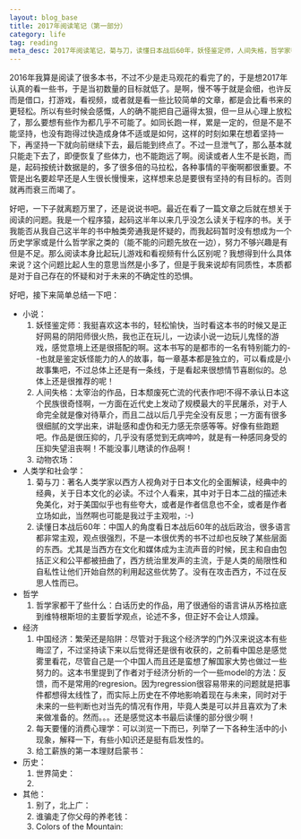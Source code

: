 ```yaml
---
layout: blog_base
title: 2017年阅读笔记（第一部分）
category: life
tag: reading
meta_desc: 2017年阅读笔记，菊与刀，读懂日本战后60年，妖怪鉴定师，人间失格，哲学家都干了什么，中国经济下一步，动物农场，世界简史, Colors of the Mountain
---
```


2016年我算是阅读了很多本书，不过不少是走马观花的看完了的，于是想2017年认真的看一些书，于是当初数量的目标就低了。是啊，慢不等于就是会细，也许反而是借口，打游戏，看视频，或者就是看一些比较简单的文章，都是会比看书来的更轻松。所以有些时候会感慨，人的确不能把自己逼得太狠，但一旦从心理上放松了，那么要想有些作为都几乎不可能了。如同长跑一样，累是一定的，但是不是不能坚持，也没有跑得过快造成身体不适或是如何，这样的时刻如果在想着坚持一下，再坚持一下就向前继续下去，最后能到终点了。不过一旦泄气了，那么基本就只能走下去了，即便恢复了些体力，也不能跑远了啊。阅读或者人生不是长跑，而是，起码按统计数据是的，多了很多倍的马拉松，各种事情的平衡啊都很重要。不管是出名要趁早还是人生很长慢慢来，这样想来总是要很有坚持的有目标的。否则就再而衰三而竭了。

好吧，一下子就离题万里了，还是说说书吧。最近在看了一篇文章之后就在想关于阅读的问题。我是一个程序猿，起码这半年以来几乎没怎么读关于程序的书。关于我能否从我自己这半年的书中触类旁通我是怀疑的，而我起码暂时没有想成为一个历史学家或是什么哲学家之类的（能不能的问题先放在一边），努力不够兴趣是有但是不足。那么阅读本身比起玩儿游戏和看视频有什么区别呢？我想得到什么具体来说？这个问题比起人生的意思当然是小多了，但是于我来说却有同质性，本质都是对于自己存在的怀疑和对于未来的不确定性的恐惧。

好吧，接下来简单总结一下吧：

- 小说：
  1. 妖怪鉴定师：我挺喜欢这本书的，轻松愉快，当时看这本书的时候又是正好网易的阴阳师很火热，我也正在玩儿，一边读小说一边玩儿鬼怪的游戏，感觉意境上还是很搭配的啊。这本书写的是都市的一名有特别能力的--也就是鉴定妖怪能力的人的故事，每一章基本都是独立的，可以看成是小故事集吧，不过总体上还是有一条线，于是看起来很想情节喜剧似的。总体上还是很推荐的呢！
  2. 人间失格：太宰治的作品，日本颓废死亡流的代表作吧!不得不承认日本这个民族很奇怪啊，一方面在近代史上发动了规模最大的平民屠杀，对于人命完全就是像对待草介，而且二战以后几乎完全没有反思；一方面有很多很细腻的文学出来，讲耻感和虚伪和无力感无奈感等等。好像有些跑题吧。作品是很压抑的，几乎没有感觉到无病呻吟，就是有一种感同身受的压抑失望沮丧啊！不能没事儿瞎读的作品啊！
  3. 动物农场：
- 人类学和社会学：
  1. 菊与刀：著名人类学家以西方人视角对于日本文化的全面解读，经典中的经典，关于日本文化的必读。不过个人看来，其中对于日本二战的描述未免美化，对于美国似乎也有些夸大，或者是作者信息也不全，或者是作者立场如此，当然啊也可能是我过于主观啦，:-)
  2. 读懂日本战后60年：中国人的角度看日本战后60年的战后政治，很多语言都非常主观，观点很强烈，不是一本很优秀的书不过却也反映了某些层面的东西。尤其是当西方在文化和媒体成为主流声音的时候，民主和自由包括正义和公平都被扭曲了，西方统治里发声的主流，于是人类的局限性和自私性让他们开始自然的利用起这些优势了。没有在攻击西方，不过在反思人性而已。
- 哲学
  1. 哲学家都干了些什么：白话历史的作品，用了很通俗的语言讲从苏格拉底到维特根斯坦的主要哲学观点，论述不多，但正好不会让人烦躁。
- 经济
  1. 中国经济：繁荣还是陷阱：尽管对于我这个经济学的门外汉来说这本有些晦涩了，不过坚持读下来以后觉得还是很有收获的，之前看中国总是感觉雾里看花，尽管自己是一个中国人而且还是蛮想了解国家大势也做过一些努力的。这本书里提到了作者对于经济分析的一个一些model的方法：反馈，而不是常用的regresion。因为regression很容易带来的问题就是把事件都想得太线性了，而实际上历史在不停地影响着现在与未来，同时对于未来的一些判断也对当先的情况有作用，毕竟人类是可以并且喜欢为了未来做准备的。然而。。。还是感觉这本书最后读懂的部分很少啊！
  2. 每天要懂的消费心理学：可以浏览一下而已，列举了一下各种生活中的小现象，解释一下，有些小知识还是挺有启发性的。
  3. 给工薪族的第一本理财启蒙书：
- 历史：
  1. 世界简史：
  2.   
- 其他：
  1. 别了，北上广：
  2. 谁骗走了你父母的养老钱：
  3. Colors of the Mountain:
